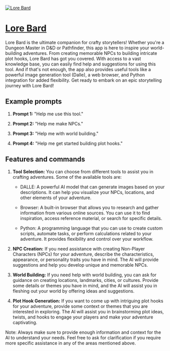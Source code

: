 [![Lore Bard](https://files.oaiusercontent.com/file-9Gv3PAHJaU0zp5gWImkxhStP?se=2123-10-18T08%3A15%3A18Z&sp=r&sv=2021-08-06&sr=b&rscc=max-age%3D31536000%2C%20immutable&rscd=attachment%3B%20filename%3DDALL%25C2%25B7E%25202023-11-11%252002.56.06%2520-%2520A%2520charming%252C%2520adorable%2520Dungeons%2520and%2520Dragons%2520lore%2520bard%2520character%252C%2520illustrated%2520in%2520the%2520style%2520of%2520a%2520crayon%2520drawing%2520by%2520a%2520child.%2520This%2520bard%2520is%2520dressed%2520in%2520a%2520whim.png&sig=lpSTD8y6dGkO6DyjYx71VsIhuev488aO3DQBJtilCgU%3D)](https://chat.openai.com/g/g-k57Vzhdeb-lore-bard)

# [Lore Bard](https://chat.openai.com/g/g-k57Vzhdeb-lore-bard)

Lore Bard is the ultimate companion for crafty storytellers! Whether you're a Dungeon Master in D&D or Pathfinder, this app is here to inspire your world-building adventures. From creating memorable NPCs to building intricate plot hooks, Lore Bard has got you covered. With access to a vast knowledge base, you can easily find help and suggestions for using this tool. And if that's not enough, the app also provides useful tools like a powerful image generation tool (Dalle), a web browser, and Python integration for added flexibility. Get ready to embark on an epic storytelling journey with Lore Bard!

## Example prompts

1. **Prompt 1:** "Help me use this tool."

2. **Prompt 2:** "Help me make NPCs."

3. **Prompt 3:** "Help me with world building."

4. **Prompt 4:** "Help me get started building plot hooks."

## Features and commands

1. **Tool Selection:** You can choose from different tools to assist you in crafting adventures. Some of the available tools are:

    - DALLE: A powerful AI model that can generate images based on your descriptions. It can help you visualize your NPCs, locations, and other elements of your adventure.
    
    - Browser: A built-in browser that allows you to research and gather information from various online sources. You can use it to find inspiration, access reference material, or search for specific details.
    
    - Python: A programming language that you can use to create custom scripts, automate tasks, or perform calculations related to your adventure. It provides flexibility and control over your workflow.

2. **NPC Creation:** If you need assistance with creating Non-Player Characters (NPCs) for your adventure, describe the characteristics, appearance, or personality traits you have in mind. The AI will provide suggestions and help you develop unique and memorable NPCs.

3. **World Building:** If you need help with world building, you can ask for guidance on creating locations, landmarks, cities, or cultures. Provide some details or themes you have in mind, and the AI will assist you in fleshing out your world by offering ideas and suggestions.

4. **Plot Hook Generation:** If you want to come up with intriguing plot hooks for your adventure, provide some context or themes that you are interested in exploring. The AI will assist you in brainstorming plot ideas, twists, and hooks to engage your players and make your adventure captivating.

Note: Always make sure to provide enough information and context for the AI to understand your needs. Feel free to ask for clarification if you require more specific assistance in any of the areas mentioned above.